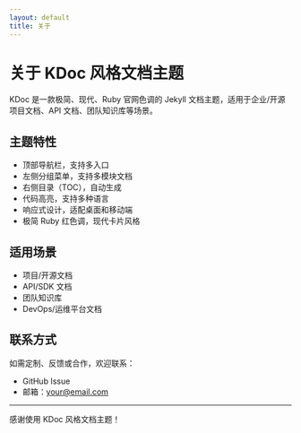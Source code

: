 ```yaml
---
layout: default
title: 关于
---
```


# 关于 KDoc 风格文档主题

KDoc 是一款极简、现代、Ruby 官网色调的 Jekyll 文档主题，适用于企业/开源项目文档、API 文档、团队知识库等场景。

## 主题特性
- 顶部导航栏，支持多入口
- 左侧分组菜单，支持多模块文档
- 右侧目录（TOC），自动生成
- 代码高亮，支持多种语言
- 响应式设计，适配桌面和移动端
- 极简 Ruby 红色调，现代卡片风格

## 适用场景
- 项目/开源文档
- API/SDK 文档
- 团队知识库
- DevOps/运维平台文档

## 联系方式
如需定制、反馈或合作，欢迎联系：
- GitHub Issue
- 邮箱：your@email.com

---
感谢使用 KDoc 风格文档主题！